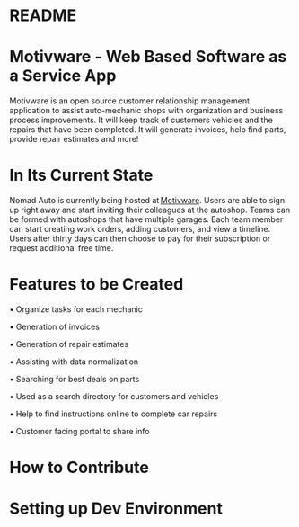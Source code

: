 # README
# Motivware - Web Based Software as a Service App

Motivware is an open source customer relationship management application to assist auto-mechanic shops with organization and business process improvements. It will keep track of customers vehicles and the repairs that have been completed. It will generate invoices, help find parts, provide repair estimates and more!  

# In Its Current State 

Nomad Auto is currently being hosted at [Motivware](https://www.motivware.com). Users are able to sign up right away and start inviting their colleagues at the autoshop. Teams can be formed with autoshops that have multiple garages. Each team member can start creating work orders, adding customers, and view a timeline. Users after thirty days can then choose to pay for their subscription or request additional free time. 

# Features to be Created

•	Organize tasks for each mechanic

•	Generation of invoices 

•	Generation of repair estimates 

•	Assisting with data normalization 

•	Searching for best deals on parts 

•	Used as a search directory for customers and vehicles

•	Help to find instructions online to complete car repairs

•	Customer facing portal to share info

# How to Contribute 

# Setting up Dev Environment
